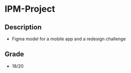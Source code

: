 # IPM-Project

## Description
- Figma model for a mobile app and a redesign challenge

## Grade
- 18/20
